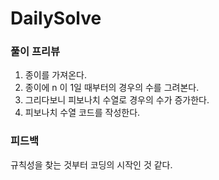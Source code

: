 # DailySolve 

### 풀이 프리뷰

1. 종이를 가져온다.
2. 종이에 n 이 1일 때부터의 경우의 수를 그려본다.
3. 그리다보니 피보나치 수열로 경우의 수가 증가한다.
4. 피보나치 수열 코드를 작성한다.
        
### 피드백
규칙성을 찾는 것부터 코딩의 시작인 것 같다.


